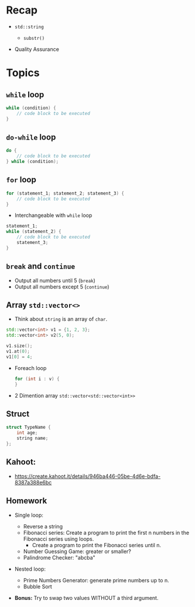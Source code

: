 # Recap

- `std::string`
  - `substr()`

- Quality Assurance


# Topics

## `while` loop

```C++
while (condition) {
    // code block to be executed
}
```

## `do-while` loop

```C++
do {
    // code block to be executed
} while (condition);
```

## `for` loop

```C++
for (statement_1; statement_2; statement_3) {
    // code block to be executed
}
```

- Interchangeable with `while` loop

```C++
statement_1;
while (statement_2) {
    // code block to be executed
    statement_3;
}
```

## `break` and `continue`

- Output all numbers until 5 (`break`)
- Output all numbers except 5 (`continue`)

## Array `std::vector<>`

- Think about `string` is an array of `char`.

```C++
std::vector<int> v1 = {1, 2, 3};
std::vector<int> v2(5, 0);

v1.size();
v1.at(0);
v1[0] = 4;


```

- Foreach loop

  ```C++
  for (int i : v) {
  }
  ```

- 2 Dimention array
`std::vector<std::vector<int>>`

## Struct
```C++
struct TypeName {
    int age;
    string name;
};
```

## Kahoot: 
- https://create.kahoot.it/details/946ba446-05be-4d6e-bdfa-8387a388e6bc

## Homework

- Single loop:
  - Reverse a string
  - Fibonacci series: Create a program to print the first n numbers in the Fibonacci series using loops.
    - Create a program to print the Fibonacci series until n.
  - Number Guessing Game: greater or smaller?
  - Palindrome Checker: "abcba"

- Nested loop:
  - Prime Numbers Generator: generate prime numbers up to n. 
  - Bubble Sort

- **Bonus:** Try to swap two values WITHOUT a third argument.



